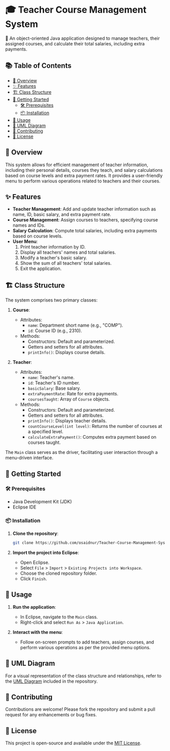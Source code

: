 # 🎓 Teacher Course Management System

🧾 An object-oriented Java application designed to manage teachers, their assigned courses, and calculate their total salaries, including extra payments.

## 📚 Table of Contents

- [📖 Overview](#-overview)
- [✨ Features](#-features)
- [🏗️ Class Structure](#️-class-structure)
- [🚀 Getting Started](#-getting-started)
  - [🛠️ Prerequisites](#️-prerequisites)
  - [📦 Installation](#-installation)
- [🧪 Usage](#-usage)
- [🧭 UML Diagram](#-uml-diagram)
- [🤝 Contributing](#-contributing)
- [🪪 License](#-license)

## 📖 Overview

This system allows for efficient management of teacher information, including their personal details, courses they teach, and salary calculations based on course levels and extra payment rates. It provides a user-friendly menu to perform various operations related to teachers and their courses.

## ✨ Features

- **Teacher Management**: Add and update teacher information such as name, ID, basic salary, and extra payment rate.
- **Course Management**: Assign courses to teachers, specifying course names and IDs.
- **Salary Calculation**: Compute total salaries, including extra payments based on course levels.
- **User Menu**:
  1. Print teacher information by ID.
  2. Display all teachers' names and total salaries.
  3. Modify a teacher's basic salary.
  4. Show the sum of all teachers' total salaries.
  5. Exit the application.

## 🏗️ Class Structure

The system comprises two primary classes:

1. **Course**:
   - Attributes:
     - `name`: Department short name (e.g., "COMP").
     - `id`: Course ID (e.g., 2310).
   - Methods:
     - Constructors: Default and parameterized.
     - Getters and setters for all attributes.
     - `printInfo()`: Displays course details.

2. **Teacher**:
   - Attributes:
     - `name`: Teacher's name.
     - `id`: Teacher's ID number.
     - `basicSalary`: Base salary.
     - `extraPaymentRate`: Rate for extra payments.
     - `coursesTaught`: Array of `Course` objects.
   - Methods:
     - Constructors: Default and parameterized.
     - Getters and setters for all attributes.
     - `printInfo()`: Displays teacher details.
     - `countCourseLevel(int level)`: Returns the number of courses at a specified level.
     - `calculateExtraPayment()`: Computes extra payment based on courses taught.

The `Main` class serves as the driver, facilitating user interaction through a menu-driven interface.

## 🚀 Getting Started

### 🛠️ Prerequisites

- Java Development Kit (JDK)
- Eclipse IDE

### 📦 Installation

1. **Clone the repository**:

   ```bash
   git clone https://github.com/osaidnur/Teacher-Course-Management-System.git
   ```

2. **Import the project into Eclipse**:
   - Open Eclipse.
   - Select `File` > `Import` > `Existing Projects into Workspace`.
   - Choose the cloned repository folder.
   - Click `Finish`.

## 🧪 Usage

1. **Run the application**:
   - In Eclipse, navigate to the `Main` class.
   - Right-click and select `Run As` > `Java Application`.

2. **Interact with the menu**:
   - Follow on-screen prompts to add teachers, assign courses, and perform various operations as per the provided menu options.

## 🧭 UML Diagram

For a visual representation of the class structure and relationships, refer to the [UML Diagram](umls.pdf) included in the repository.

## 🤝 Contributing

Contributions are welcome! Please fork the repository and submit a pull request for any enhancements or bug fixes.

## 🪪 License

This project is open-source and available under the [MIT License](LICENSE).
